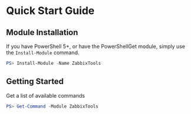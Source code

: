 # Quick Start Guide

## Module Installation

If you have PowerShell 5+, or have the PowerShellGet module, simply use the `Install-Module` command.

```powershell
PS> Install-Module -Name ZabbixTools
```

## Getting Started

Get a list of available commands

```powershell
PS> Get-Command -Module ZabbixTools
```
